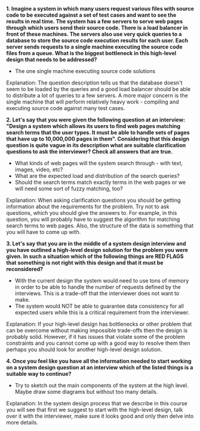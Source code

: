 **1. Imagine a system in which many users request various files with source code to be executed against a set of test cases and want to see the results in real time. The system has a few servers to serve web pages through which users send their source code. There is a load balancer in front of these machines. The servers also use very quick queries to a database to store the source code execution results for each user. Each server sends requests to a single machine executing the source code files from a queue. What is the biggest bottleneck in this high-level design that needs to be addressed?**

* The one single machine executing source code solutions

Explanation:
The question description tells us that the database doesn't seem to be loaded by the queries and a good load balancer should be able to distribute a lot of queries to a few servers. A more major concern is the single machine that will perform relatively heavy work - compiling and executing source code against many test cases.

**2. Let's say that you were given the following question at an interview: "Design a system which allows its users to find web pages matching search terms that the user types. It must be able to handle sets of pages that have up to 10,000,000 pages in them". Considering that this design question is quite vague in its description what are suitable clarification questions to ask the interviewer? Check all answers that are true.**

* What kinds of web pages will the system search through - with text, images, video, etc?
* What are the expected load and distribution of the search queries?
* Should the search terms match exactly terms in the web pages or we will need some sort of fuzzy matching, too?

Explanation:
When asking clarification questions you should be getting information about the requirements for the problem. Try not to ask questions, which you should give the answers to. For example, in this question, you will probably have to suggest the algorithm for matching search terms to web pages. Also, the structure of the data is something that you will have to come up with.

**3. Let's say that you are in the middle of a system design interview and you have outlined a high-level design solution for the problem you were given. In such a situation which of the following things are RED FLAGS that something is not right with this design and that it must be reconsidered?**

* With the current design the system would need to use tons of memory in order to be able to handle the number of requests defined by the interviews. This is a trade-off that the interviewer does not want to make.
* The system would NOT be able to guarantee data consistency for all expected users while this is a critical requirement from the interviewer.

Explanation:
If your high-level design has bottlenecks or other problem that can be overcome without making impossible trade-offs then the design is probably solid. However, if it has issues that violate some of the problem constraints and you cannot come up with a good way to resolve them then perhaps you should look for another high-level design solution.

**4. Once you feel like you have all the information needed to start working on a system design question at an interview which of the listed things is a suitable way to continue?**

* Try to sketch out the main components of the system at the high level. Maybe draw some diagrams but without too many details.

Explanation:
In the system design process that we describe in this course you will see that first we suggest to start with the high-level design, talk over it with the interviewer, make sure it looks good and only then delve into more details.